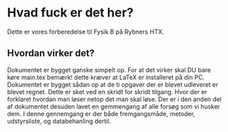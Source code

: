 # Hvad fuck er det her? 
Dette er vores forberedelse til Fysik B på Rybners HTX. 

## Hvordan virker det?
Dokumentet er bygget ganske simpelt op. For at det virker skal DU bare køre main.tex bemærk! dette kræver at LaTeX er installeret på din PC. Dokumentet er bygget sådan op at de ti opgaver der er blevet udleveret er blevet regnet. Dette er sket ved en skridt for skridt tilgang. Hvor der er forklaret hvordan man løser netop det man skal løse. Der er i den anden del af dokumentet desuden lavet en gemmengang af alle forsøg som vi husker dem. I denne gennemgang er der både fremgangsmåde, metoder, udstyrsliste, og databehanling dertil. 